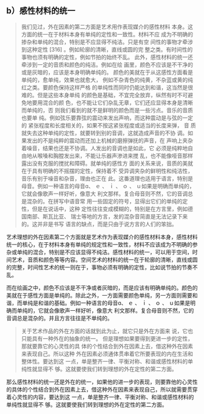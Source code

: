 <h2>b）感性材料的统⼀</h2><blockquote data-pid="B1KKc-dl">我们⻅过，外在因素的第⼆⽅⾯是艺术⽤作表现媒介的感性材料 本⾝。这⽅⾯的统⼀在于材料本⾝有单纯的定性和⼀致性。材料不应 成为不明确的掺杂和单纯的混合，特别是不应显得不纯洁。只是有空 间性的事物才牵涉到这种定性 [316] 。例如轮廓的清晰，直线或圆的完 整之类。有时间性的事物也须有明确的定性，例如节拍的始终不乱。 此外，感性材料的统⼀还牵涉到⼀定的⾳质和颜⾊的纯洁。例如在绘 画⾥，颜⾊不应该是不⼲净的或是灰暗的，应该是本⾝明确单纯的。 颜⾊的美就在于从这感性⽅⾯看是单纯的，愈单纯，效果也就愈⼤， 例如不杂⻘⾊的纯⻩，不杂蓝或⻩的纯红之类。要颜⾊保持这样严格 的单纯性⽽同时仍能达到和谐，这当然是很难的。但是这些本⾝单纯 的颜⾊是基础，不宜完全放弃，纵然有时不可避免地要⽤混合的颜 ⾊，也不能让它们杂乱⽆章，它们还应显得本⾝是清晰⽽单纯的，否 则我们看到的就不是鲜明的颜⾊⽽是⼀些污点。⾳乐的⾳质也要单 纯。例如弦乐要靠弦的震动来发出声响，⽽这种震动是与弦的⼀定的 紧张程度和⻓度相关的，如果不按这紧张程度或适当的⻓度来弹， ⾳ 质就失去这种单纯的定性，就要转到别的⾳调，这就造成声⾳的不协 调。如果发出的不是纯粹的震动⽽还加上机械的磨擦弹抚的声⾳，在 声响上夹杂着噪⾳，结果也还是不协调。⼈发出的⾳调也是如此，它 必须是纯粹地⾃由地从喉嗓和胸膛发出来，不能让乐器声渗进来搅 乱，也不能像哑⾳那样露出没有克服的搅扰和障碍。就单纯的感性⽅ ⾯的关系来说，⾳质的美就在于具有明确的不摇摆的定性，保持着不 受异调夹杂的鲜明性和纯洁性，⾳乐有别于噪⾳和杂⾳，理由也正在 此。这番道理也适⽤于语⾔，特别是⺟⾳。例如⼀种语⾔的⺟⾳ɑ、 ｅ 、 ｉ 、 ｏ 、 ｕ如果是明确⽽单纯的，它就会像歌声⼀样好听，像意⼤ 利⽂那样。复合⺟⾳则不然，它的⾳调总是混杂的。在拼写中语⾳常 ⽤⼀些固定的符号，显得出它们的单纯的定性，但是在说话中，这种 定性往往变成模糊的，特别是在⽅⾔⾥，例如德国南部、斯⽡⽐亚、 瑞⼠等地的⽅⾔，发的混杂⾳简直是⽆法记录下来的。这并⾮是书写 语⾔的缺点，⽽是只由于说⽅⾔的⼈们的笨拙。</blockquote><p data-pid="GCUpql4u">艺术理想的外在因素第二个方面就是艺术作为表现媒介的感性材料本身，感性材料统一的核心，在于材料本身有单纯的规定性和一致性，材料不应该成为不明确的参杂或单纯的混合，特别是不应该显得不纯洁。感性材料的统一，可以用于空间，时间艺术，音质和颜色等等内容。空间艺术的材料的统一在于轮廓的清晰，直线或圆的完整，时间性艺术的统一则在于，事物必须有明确的定性，比如说节拍的节奏不乱。</p><p data-pid="7NHQ0Hze">而在绘画之中，颜色不应该是不干净或者灰暗的，而是应该有明确单纯的。颜色的美就在于感性方面是单纯的。除此之外，一方面需要颜色单纯，另一方面则需要和谐，而单纯是和谐的基础。例如⼀种语⾔的⺟⾳ɑ、 ｅ 、 ｉ 、 ｏ 、 ｕ如果是明确⽽单纯的，它就会像歌声⼀样好听，像意⼤ 利⽂那样。复合⺟⾳则不然，它的⾳调总是混杂的。并且方言往往是不单纯的。</p><blockquote data-pid="eXt25eQv">关于艺术作品的外在⽅⾯的话就到此为⽌，就它只是外在⽅⾯来 说，它也只能具有⼀种外在的抽象的统⼀。 但是理想如果要得到更进⼀步的定性，那就要靠它的⼼灵性的具 体的个性结合到外在因素上去，借这种外在因素来表现⾃⼰。所以这种 外在因素必须通体贯串着它所要表现的内在⽣活和整体性。要达到这 ⼀点，单是整⻬⼀律、平衡对称、和谐或感性材料的单纯性就显得不 够。这就要使我们转到理想的外在定性的第⼆⽅⾯。 </blockquote><p data-pid="u8J7krlr">那么感性材料的统一还是外在的统一，如果他的进一步的表现，则要靠他的心灵性的具体的个性结合到外在因素上去，借这种外在因素来表现自己，所以就需要贯穿着心灵性的内容，要达到这 ⼀点，单是整⻬⼀律、平衡对称、和谐或感性材料的单纯性就显得不 够。这就要使我们转到理想的外在定性的第⼆⽅⾯。 </p><p></p><p></p><p></p><p></p><p></p>
